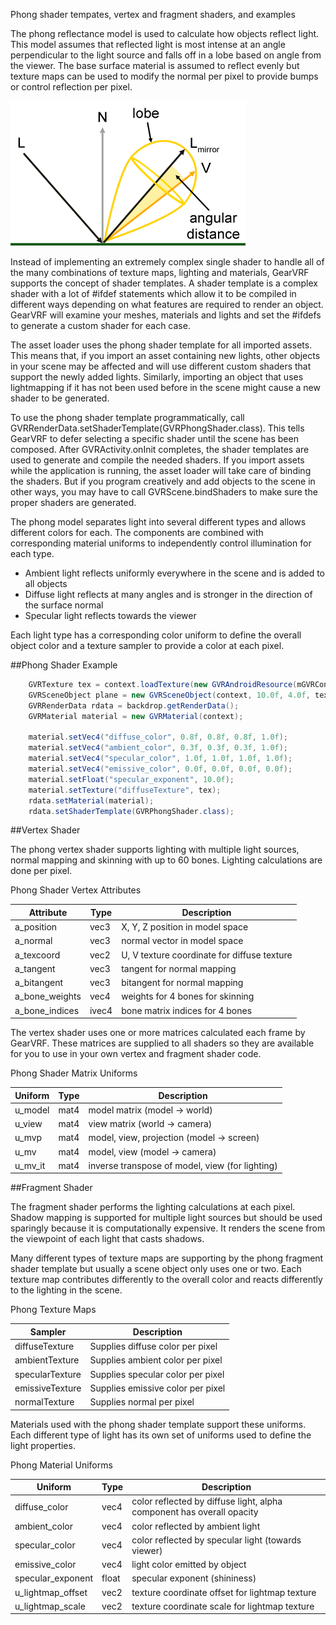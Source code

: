 Phong shader tempates, vertex and fragment shaders, and examples

The phong reflectance model is used to calculate how objects reflect light. This model assumes that reflected light is most intense at an angle perpendicular to the light source and falls off in a lobe based on angle from the viewer. The base surface material is assumed to reflect evenly but texture maps can be used to modify the normal per pixel to provide bumps or control reflection per pixel. 

![](../../../images/gvrf_phong_reflectance.png)

Instead of implementing an extremely complex single shader to handle all of the many combinations of texture maps, lighting and materials, GearVRF supports the concept of shader templates. A shader template is a complex shader with a lot of #ifdef statements which allow it to be compiled in different ways depending on what features are required to render an object. GearVRF will examine your meshes, materials and lights and set the #ifdefs to generate a custom shader for each case.

The asset loader uses the phong shader template for all imported assets. This means that, if you import an asset containing new lights, other objects in your scene may be affected and will use different custom shaders that support the newly added lights. Similarly, importing an object that uses lightmapping if it has not been used before in the scene might cause a new shader to be generated.

To use the phong shader template programmatically, call GVRRenderData.setShaderTemplate(GVRPhongShader.class). This tells GearVRF to defer selecting a specific shader until the scene has been composed. After GVRActivity.onInit completes, the shader templates are used to generate and compile the needed shaders. If you import assets while the application is running, the asset loader will take care of binding the shaders. But if you program creatively and add objects to the scene in other ways, you may have to call GVRScene.bindShaders to make sure the proper shaders are generated.

The phong model separates light into several different types and allows different colors for each. The components are combined with corresponding material uniforms to independently control illumination for each type.

* Ambient light reflects uniformly everywhere in the scene and is added to all objects
* Diffuse light reflects at many angles and is stronger in the direction of the surface normal
* Specular light reflects towards the viewer

Each light type has a corresponding color uniform to define the overall object color and a texture sampler to provide a color at each pixel.

##Phong Shader Example
```java
	GVRTexture tex = context.loadTexture(new GVRAndroidResource(mGVRContext, R.drawable.gearvrflogo));
	GVRSceneObject plane = new GVRSceneObject(context, 10.0f, 4.0f, tex);
	GVRRenderData rdata = backdrop.getRenderData();
	GVRMaterial material = new GVRMaterial(context);
	        
	material.setVec4("diffuse_color", 0.8f, 0.8f, 0.8f, 1.0f);
	material.setVec4("ambient_color", 0.3f, 0.3f, 0.3f, 1.0f);
	material.setVec4("specular_color", 1.0f, 1.0f, 1.0f, 1.0f);
	material.setVec4("emissive_color", 0.0f, 0.0f, 0.0f, 0.0f);
	material.setFloat("specular_exponent", 10.0f);
	material.setTexture("diffuseTexture", tex);
	rdata.setMaterial(material);
	rdata.setShaderTemplate(GVRPhongShader.class);
```

##Vertex Shader

The phong vertex shader supports lighting with multiple light sources, normal mapping and skinning with up to 60 bones. Lighting calculations are done per pixel.

Phong Shader Vertex Attributes

|Attribute| 	Type| 	Description|
|---------|---------|--------------|
|a_position |	vec3| 	X, Y, Z position in model space|
|a_normal |	vec3 |	normal vector in model space|
|a_texcoord |	vec2 |	U, V texture coordinate for diffuse texture|
|a_tangent |	vec3 |	tangent for normal mapping|
|a_bitangent |	vec3 |	bitangent for normal mapping|
|a_bone_weights |	vec4 |	weights for 4 bones for skinning|
|a_bone_indices |	ivec4 |	bone matrix indices for 4 bones|

The vertex shader uses one or more matrices calculated each frame by GearVRF. These matrices are supplied to all shaders so they are available for you to use in your own vertex and fragment shader code.


Phong Shader Matrix Uniforms

|Uniform |	Type |	Description|
|-|-|-|
|u_model |	mat4 |	model matrix (model -> world)|
|u_view |	mat4 |	view matrix (world -> camera)|
|u_mvp |	mat4 |	model, view, projection (model -> screen)|
|u_mv |	mat4 |	model, view (model -> camera)|
|u_mv_it |	mat4 |	inverse transpose of model, view (for lighting)|

##Fragment Shader

The fragment shader performs the lighting calculations at each pixel. Shadow mapping is supported for multiple light sources but should be used sparingly because it is computationally expensive. It renders the scene from the viewpoint of each light that casts shadows.

Many different types of texture maps are supporting by the phong fragment shader template but usually a scene object only uses one or two. Each texture map contributes differently to the overall color and reacts differently to the lighting in the scene.

Phong Texture Maps

|Sampler |	Description|
|-|-|
|diffuseTexture |	Supplies diffuse color per pixel|
|ambientTexture |	Supplies ambient color per pixel|
|specularTexture |	Supplies specular color per pixel|
|emissiveTexture |	Supplies emissive color per pixel|
|normalTexture |	Supplies normal per pixel|

Materials used with the phong shader template support these uniforms. Each different type of light has its own set of uniforms used to define the light properties.

Phong Material Uniforms

|Uniform |	Type |	Description|
|-|-|-|
|diffuse_color |	vec4 |	color reflected by diffuse light, alpha component has overall opacity|
|ambient_color |	vec4 |	color reflected by ambient light|
|specular_color |	vec4 |	color reflected by specular light (towards viewer)|
|emissive_color |	vec4 |	light color emitted by object|
|specular_exponent |	float |	specular exponent (shininess)|
|u_lightmap_offset |	vec2 |	texture coordinate offset for lightmap texture|
|u_lightmap_scale |	vec2 |	texture coordinate scale for lightmap texture|


